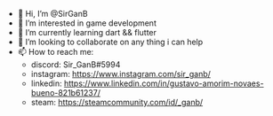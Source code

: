 - 👋 Hi, I’m @SirGanB
- 👀 I’m interested in game development
- 🌱 I’m currently learning dart && flutter
- 💞️ I’m looking to collaborate on any thing i can help
- 📫 How to reach me:
  - discord: Sir_GanB#5994
  - instagram: https://www.instagram.com/sir_ganb/
  - linkedin: https://www.linkedin.com/in/gustavo-amorim-novaes-bueno-821b61237/
  - steam: https://steamcommunity.com/id/_ganb/
